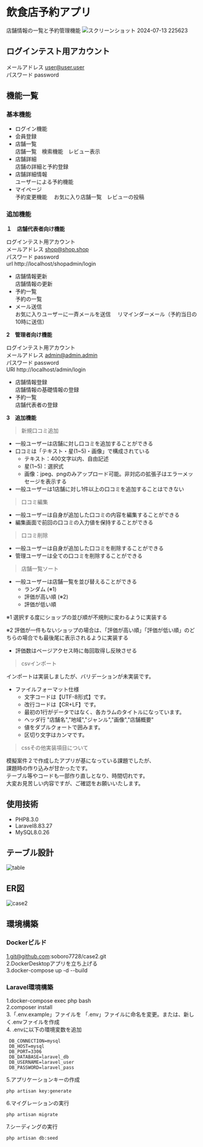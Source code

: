 # 飲食店予約アプリ  
店舗情報の一覧と予約管理機能
![スクリーンショット 2024-07-13 225623](https://github.com/user-attachments/assets/1803c306-ae16-4291-a053-f7f55dcb163c)


## ログインテスト用アカウント  
メールアドレス  user@user.user  
パスワード  password

## 機能一覧
### 基本機能
- ログイン機能
- 会員登録
- 店舗一覧  
店舗一覧　検索機能　レビュー表示
- 店舗詳細  
店舗の詳細と予約登録
- 店舗詳細情報  
ユーザーによる予約機能  
- マイページ  
予約変更機能　 お気に入り店舗一覧　レビューの投稿  
### 追加機能
**１　店舗代表者向け機能**  

ログインテスト用アカウント  
メールアドレス  shop@shop.shop  
パスワード  password  
url http://localhost/shopadmin/login

- 店舗情報更新  
店舗情報の更新
- 予約一覧  
予約の一覧  
- メール送信   
お気に入りユーザーに一斉メールを送信　
リマインダーメール（予約当日の10時に送信）

**2　管理者向け機能**  

ログインテスト用アカウント  
メールアドレス  admin@admin.admin  
パスワード  password  
URl http://localhost/admin/login

- 店舗情報登録  
店舗情報の基礎情報の登録
- 予約一覧  
店舗代表者の登録

**3　追加機能**  
> 新規口コミ追加
> 
- 一般ユーザーは店舗に対し口コミを追加することができる
- 口コミは「テキスト・星(1~5)・画像」で構成されている
    - テキスト：400文字以内、自由記述
    - 星(1~5)：選択式
    - 画像：jpeg、pngのみアップロード可能。非対応の拡張子はエラーメッセージを表示する
- 一般ユーザーは1店舗に対し1件以上の口コミを追加することはできない

> 口コミ編集
> 
- 一般ユーザーは自身が追加した口コミの内容を編集することができる
- 編集画面で前回の口コミの入力値を保持することができる

> 口コミ削除
> 
- 一般ユーザーは自身が追加した口コミを削除することができる
- 管理ユーザーは全ての口コミを削除することができる

> 店舗一覧ソート
> 
- 一般ユーザーは店舗一覧を並び替えることができる
    - ランダム (※1)
    - 評価が高い順 (※2)
    - 評価が低い順

※1 選択する度にショップの並び順が不規則に変わるように実装する

※2 評価が一件もないショップの場合は、「評価が高い順」「評価が低い順」のどちらの場合でも最後尾に表示されるように実装する

- 評価数はページアクセス時に毎回取得し反映させる

> csvインポート

インポートは実装しましたが、バリデーションが未実装です。  
- ファイルフォーマット仕様 
    - 文字コードは【UTF-8形式】です。
    - 改行コードは【CR+LF】です。
    - 最初の1行がデータではなく、各カラムのタイトルになっています。 
    - ヘッダ行 "店舗名","地域","ジャンル","画像","店舗概要"
    - 値をダブルクォートで囲みます。
    - 区切り文字はカンマです。

> cssその他実装項目について  
  
模擬案件２で作成したアプリが基になっている課題でしたが、  
課題時の作り込みが甘かったです。  
テーブル等やコードも一部作り直しとなり、時間切れです。  
大変お見苦しい内容ですが、ご確認をお願いいたします。  


## 使用技術  
- PHP8.3.0
- Laravel8.83.27
- MySQL8.0.26

## テーブル設計  
![table](https://github.com/user-attachments/assets/3652d6a8-e9ba-4db5-9df6-b73c01426277)


## ER図
![case2](https://github.com/user-attachments/assets/939cb2a5-18e7-46c1-ad09-51f2a5c7f96c)




## 環境構築
  ### Dockerビルド  
  1.git@github.com:soboro7728/case2.git  
  2.DockerDesktopアプリを立ち上げる  
  3.docker-compose up -d --build  
  ### Laravel環境構築
   1.docker-compose exec php bash  
   2.composer install  
   3.「.env.example」ファイルを 「.env」ファイルに命名を変更。または、新しく.envファイルを作成  
   4. .envに以下の環境変数を追加  
   
     DB_CONNECTION=mysql  
     DB_HOST=mysql  
     DB_PORT=3306  
     DB_DATABASE=laravel_db  
     DB_USERNAME=laravel_user  
     DB_PASSWORD=laravel_pass    
   5.アプリケーションキーの作成  
   
    php artisan key:generate  
   6.マイグレーションの実行
   
    php artisan migrate  
   7.シーディングの実行  
   
    php artisan db:seed  